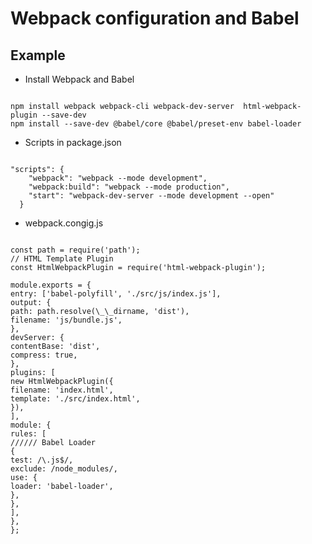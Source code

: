 # Webpack configuration and Babel

## Example

- Install Webpack and Babel

<pre><code>
npm install webpack webpack-cli webpack-dev-server  html-webpack-plugin --save-dev
npm install --save-dev @babel/core @babel/preset-env babel-loader
</code></pre>

- Scripts in package.json

<pre><code>
"scripts": {
    "webpack": "webpack --mode development",
    "webpack:build": "webpack --mode production",
    "start": "webpack-dev-server --mode development --open"
  }
</code></pre>

- webpack.congig.js

<pre><code>
const path = require('path');
// HTML Template Plugin
const HtmlWebpackPlugin = require('html-webpack-plugin');

module.exports = {
entry: ['babel-polyfill', './src/js/index.js'],
output: {
path: path.resolve(\_\_dirname, 'dist'),
filename: 'js/bundle.js',
},
devServer: {
contentBase: 'dist',
compress: true,
},
plugins: [
new HtmlWebpackPlugin({
filename: 'index.html',
template: './src/index.html',
}),
],
module: {
rules: [
////// Babel Loader
{
test: /\.js$/,
exclude: /node_modules/,
use: {
loader: 'babel-loader',
},
},
],
},
};

</code></pre>
